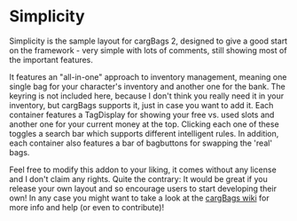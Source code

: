Simplicity
==========

Simplicity is the sample layout for cargBags 2, designed to give a good start on the framework - very simple with lots of comments, still showing most of the important features.

It features an "all-in-one" approach to inventory management, meaning one single bag for your character's inventory and another one for the bank. The keyring is not included here, because I don't think you really need it in your inventory, but cargBags supports it, just in case you want to add it.
Each container features a TagDisplay for showing your free vs. used slots and another one for your current money at the top. Clicking each one of these toggles a search bar which supports different intelligent rules. In addition, each container also features a bar of bagbuttons for swapping the 'real' bags.

Feel free to modify this addon to your liking, it comes without any license and I don't claim any rights. Quite the contrary: It would be great if you release your own layout and so encourage users to start developing their own! In any case you might want to take a look at the [cargBags wiki](http://github.com/xconstruct/cargBags/wiki) for more info and help (or even to contribute)!
